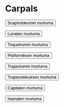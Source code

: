 # Carpals

<button class="green-button" id="carpals_Scaphoid">Scaphoideumin murtuma</button>

<button class="green-button" id="carpals_Lunate">Lunaten murtuma</button>

<button class="green-button" id="carpals_Triquetrum">Triquetrumin murtuma</button>

<button class="green-button" id="carpals_Pisiform">Pisiformiksen murtuma</button> 

<button class="green-button" id="carpals_Trapezium">Trapeziumin murtuma</button>

<button class="green-button" id="carpals_Trapezoid">Trapezoideuksen murtuma</button>

<button class="green-button" id="carpals_Capitate">Capitaten murtuma</button>

<button class="green-button" id="carpals_Hamate">Hamaten murtuma</button>